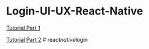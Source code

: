 # Login-UI-UX-React-Native

[Tutorial Part 1](https://youtu.be/zP5F9ITdMqg)

[Tutorial Part 2](https://youtu.be/JqYv4F-WujI)
#   r e a c t _ n a t i v e _ l o g i n  
 
